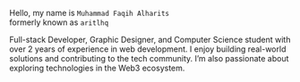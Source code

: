 Hello, my name is `Muhammad Faqih Alharits`
<br>
formerly known as `aritlhq`


Full-stack Developer, Graphic Designer, and Computer Science student with over 2 years of experience in web development. I enjoy building real-world solutions and contributing to the tech community. I’m also passionate about exploring technologies in the Web3 ecosystem.
